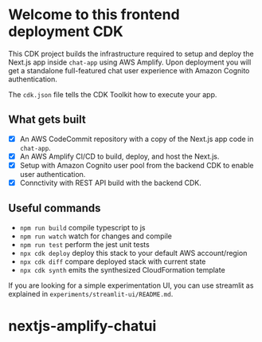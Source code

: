 # Welcome to this frontend deployment CDK

This CDK project builds the infrastructure required to setup and deploy the Next.js app inside `chat-app` using AWS Amplify.
Upon deployment you will get a standalone full-featured chat user experience with Amazon Cognito authentication.

The `cdk.json` file tells the CDK Toolkit how to execute your app.

## What gets built

- [x] An AWS CodeCommit repository with a copy of the Next.js app code in `chat-app`.
- [x] An AWS Amplify CI/CD to build, deploy, and host the Next.js.
- [x] Setup with Amazon Cognito user pool from the backend CDK to enable user authentication.
- [x] Connctivity with REST API build with the backend CDK.

## Useful commands

* `npm run build`   compile typescript to js
* `npm run watch`   watch for changes and compile
* `npm run test`    perform the jest unit tests
* `npx cdk deploy`  deploy this stack to your default AWS account/region
* `npx cdk diff`    compare deployed stack with current state
* `npx cdk synth`   emits the synthesized CloudFormation template

If you are looking for a simple experimentation UI, you can use streamlit as explained in `experiments/streamlit-ui/README.md`.
# nextjs-amplify-chatui
